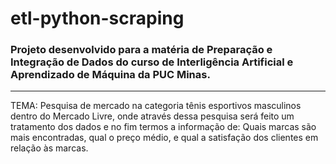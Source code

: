 ﻿# etl-python-scraping

### Projeto desenvolvido para a matéria de Preparação e Integração de Dados do curso de Interligência Artificial e Aprendizado de Máquina da PUC Minas.

__________________________________________________________________________________________________________________________________________________________________________________________________________________

TEMA: Pesquisa de mercado na categoria tênis esportivos masculinos dentro do Mercado Livre, onde através dessa pesquisa será feito um tratamento dos dados e no fim termos a informação de: Quais marcas são mais encontradas, qual o preço médio, e qual a satisfação dos clientes em relação às marcas.
